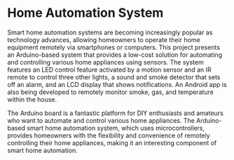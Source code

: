 # Home Automation System



Smart home automation systems are becoming increasingly popular as technology advances, allowing homeowners to operate their home equipment remotely via smartphones or computers. This project presents an Arduino-based system that provides a low-cost solution for automating and controlling various home appliances using sensors. The system features an LED control feature activated by a motion sensor and an IR remote to control three other lights, a sound and smoke detector that sets off an alarm, and an LCD display that shows notifications. An Android app is also being developed to remotely monitor smoke, gas, and temperature within the house.

The Arduino board is a fantastic platform for DIY enthusiasts and amateurs who want to automate and control various home appliances. The Arduino-based smart home automation system, which uses microcontrollers, provides homeowners with the flexibility and convenience of remotely controlling their home appliances, making it an interesting component of smart home automation.
